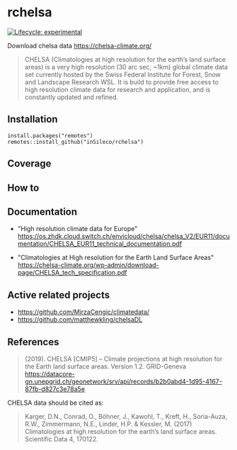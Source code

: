 # rchelsa
[![Lifecycle: experimental](https://img.shields.io/badge/lifecycle-experimental-orange.svg)](https://lifecycle.r-lib.org/articles/stages.html#experimental)

Download chelsa data <https://chelsa-climate.org/> 

> CHELSA (Climatologies at high resolution for the earth’s land surface areas) is a very high resolution (30 arc sec, ~1km) global climate data set currently hosted by the Swiss Federal Institute for Forest, Snow and Landscape Research WSL. It is build to provide free access to high resolution climate data for research and application, and is constantly updated and refined.


## Installation 


```{R}
install.packages("remotes")
remotes::install_github("inSileco/rchelsa")
```


## Coverage 

## How to


## Documentation 

- "High resolution climate data for Europe" https://os.zhdk.cloud.switch.ch/envicloud/chelsa/chelsa_V2/EUR11/documentation/CHELSA_EUR11_technical_documentation.pdf


- "Climatologies at High resolution for the Earth Land Surface Areas" https://chelsa-climate.org/wp-admin/download-page/CHELSA_tech_specification.pdf


## Active related projects

- https://github.com/MirzaCengic/climatedata/
- https://github.com/matthewkling/chelsaDL


## References 

> (2019). CHELSA [CMIP5] – Climate projections at high resolution for the Earth land surface areas. Version 1.2. GRID-Geneva
https://datacore-gn.unepgrid.ch/geonetwork/srv/api/records/b2b0abd4-1d95-4167-87fb-d827c3e78a5e

CHELSA data should be cited as:

> Karger, D.N., Conrad, O., Böhner, J., Kawohl, T., Kreft, H., Soria-Auza, R.W., Zimmermann, N.E., Linder, H.P. & Kessler, M. (2017) Climatologies at high resolution for the earth’s land surface areas. Scientific Data 4, 170122.



<!-- https://os.zhdk.cloud.switch.ch/envicloud/chelsa/chelsa_V2/EUR11/documentation/CHELSA_EUR11_technical_documentation.pdf -->
<!--  -->
